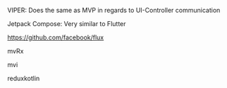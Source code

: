 VIPER:
Does the same as MVP in regards to UI-Controller communication

Jetpack Compose:
Very similar to Flutter

https://github.com/facebook/flux
 
mvRx

mvi

reduxkotlin
